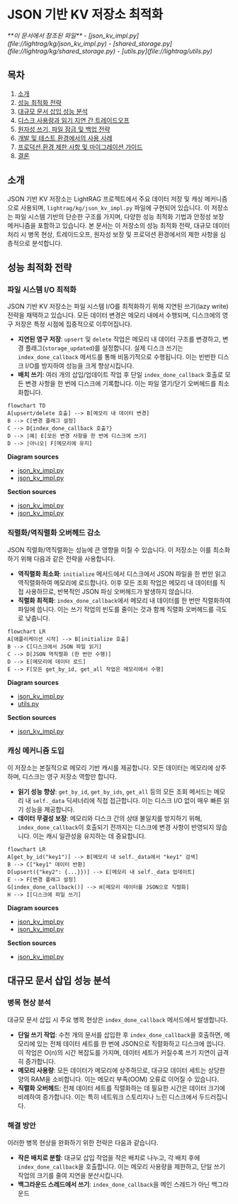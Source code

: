 
# JSON 기반 KV 저장소 최적화

<cite>
**이 문서에서 참조된 파일**  
- [json_kv_impl.py](file://lightrag/kg/json_kv_impl.py)
- [shared_storage.py](file://lightrag/kg/shared_storage.py)
- [utils.py](file://lightrag/utils.py)
</cite>

## 목차
1. [소개](#소개)
2. [성능 최적화 전략](#성능-최적화-전략)
3. [대규모 문서 삽입 성능 분석](#대규모-문서-삽입-성능-분석)
4. [디스크 사용량과 읽기 지연 간 트레이드오프](#디스크-사용량과-읽기-지연-간-트레이드오프)
5. [원자성 쓰기, 파일 잠금 및 백업 전략](#원자성-쓰기-파일-잠금-및-백업-전략)
6. [개발 및 테스트 환경에서의 사용 사례](#개발-및-테스트-환경에서의-사용-사례)
7. [프로덕션 환경 제한 사항 및 마이그레이션 가이드](#프로덕션-환경-제한-사항-및-마이그레이션-가이드)
8. [결론](#결론)

## 소개
JSON 기반 KV 저장소는 LightRAG 프로젝트에서 주요 데이터 저장 및 캐싱 메커니즘으로 사용되며, `lightrag/kg/json_kv_impl.py` 파일에 구현되어 있습니다. 이 저장소는 파일 시스템 기반의 단순한 구조를 가지며, 다양한 성능 최적화 기법과 안정성 보장 메커니즘을 포함하고 있습니다. 본 문서는 이 저장소의 성능 최적화 전략, 대규모 데이터 처리 시 병목 현상, 트레이드오프, 원자성 보장 및 프로덕션 환경에서의 제한 사항을 심층적으로 분석합니다.

## 성능 최적화 전략

### 파일 시스템 I/O 최적화
JSON 기반 KV 저장소는 파일 시스템 I/O를 최적화하기 위해 지연된 쓰기(lazy write) 전략을 채택하고 있습니다. 모든 데이터 변경은 메모리 내에서 수행되며, 디스크에의 영구 저장은 특정 시점에 집중적으로 이루어집니다.

- **지연된 영구 저장**: `upsert` 및 `delete` 작업은 메모리 내 데이터 구조를 변경하고, 변경 플래그(`storage_updated`)를 설정합니다. 실제 디스크 쓰기는 `index_done_callback` 메서드를 통해 비동기적으로 수행됩니다. 이는 빈번한 디스크 I/O를 방지하여 성능을 크게 향상시킵니다.
- **배치 쓰기**: 여러 개의 삽입/업데이트 작업 후 단일 `index_done_callback` 호출로 모든 변경 사항을 한 번에 디스크에 기록합니다. 이는 파일 열기/닫기 오버헤드를 최소화합니다.

```mermaid
flowchart TD
A[upsert/delete 호출] --> B[메모리 내 데이터 변경]
B --> C[변경 플래그 설정]
C --> D{index_done_callback 호출?}
D --> |예| E[모든 변경 사항을 한 번에 디스크에 쓰기]
D --> |아니오| F[메모리에 유지]
```

**Diagram sources**
- [json_kv_impl.py](file://lightrag/kg/json_kv_impl.py#L130-L164)
- [json_kv_impl.py](file://lightrag/kg/json_kv_impl.py#L71-L105)

**Section sources**
- [json_kv_impl.py](file://lightrag/kg/json_kv_impl.py#L130-L164)
- [json_kv_impl.py](file://lightrag/kg/json_kv_impl.py#L71-L105)

### 직렬화/역직렬화 오버헤드 감소
JSON 직렬화/역직렬화는 성능에 큰 영향을 미칠 수 있습니다. 이 저장소는 이를 최소화하기 위해 다음과 같은 전략을 사용합니다.

- **역직렬화 최소화**: `initialize` 메서드에서 디스크에서 JSON 파일을 한 번만 읽고 역직렬화하여 메모리에 로드합니다. 이후 모든 조회 작업은 메모리 내 데이터를 직접 사용하므로, 반복적인 JSON 파싱 오버헤드가 발생하지 않습니다.
- **직렬화 최적화**: `index_done_callback`에서 메모리 내 데이터를 한 번만 직렬화하여 파일에 씁니다. 이는 쓰기 작업의 빈도를 줄이는 것과 함께 직렬화 오버헤드를 극도로 낮춥니다.

```mermaid
flowchart LR
A[애플리케이션 시작] --> B[initialize 호출]
B --> C[디스크에서 JSON 파일 읽기]
C --> D[JSON 역직렬화 (한 번만 수행)]
D --> E[메모리에 데이터 로드]
E --> F[모든 get_by_id, get_all 작업은 메모리에서 수행]
```

**Diagram sources**
- [json_kv_impl.py](file://lightrag/kg/json_kv_impl.py#L44-L73)
- [utils.py](file://lightrag/utils.py#L678-L680)

**Section sources**
- [json_kv_impl.py](file://lightrag/kg/json_kv_impl.py#L44-L73)

### 캐싱 메커니즘 도입
이 저장소는 본질적으로 메모리 기반 캐시를 제공합니다. 모든 데이터는 메모리에 상주하며, 디스크는 영구 저장소 역할만 합니다.

- **읽기 성능 향상**: `get_by_id`, `get_by_ids`, `get_all` 등의 모든 조회 메서드는 메모리 내 `self._data` 딕셔너리에 직접 접근합니다. 이는 디스크 I/O 없이 매우 빠른 읽기 성능을 제공합니다.
- **데이터 무결성 보장**: 메모리와 디스크 간의 상태 불일치를 방지하기 위해, `index_done_callback`이 호출되기 전까지는 디스크에 변경 사항이 반영되지 않습니다. 이는 캐시 일관성을 유지하는 데 중요합니다.

```mermaid
flowchart LR
A[get_by_id("key1")] --> B[메모리 내 self._data에서 "key1" 검색]
B --> C["key1" 데이터 반환]
D[upsert({"key2": {...}})] --> E[메모리 내 self._data 업데이트]
E --> F[변경 플래그 설정]
G[index_done_callback()] --> H[메모리 데이터를 JSON으로 직렬화]
H --> I[디스크에 파일 쓰기]
```

**Diagram sources**
- [json_kv_impl.py](file://lightrag/kg/json_kv_impl.py#L101-L131)
- [json_kv_impl.py](file://lightrag/kg/json_kv_impl.py#L71-L105)

**Section sources**
- [json_kv_impl.py](file://lightrag/kg/json_kv_impl.py#L101-L131)

## 대규모 문서 삽입 성능 분석

### 병목 현상 분석
대규모 문서 삽입 시 주요 병목 현상은 `index_done_callback` 메서드에서 발생합니다.

- **단일 쓰기 작업**: 수천 개의 문서를 삽입한 후 `index_done_callback`을 호출하면, 메모리에 있는 전체 데이터 세트를 한 번에 JSON으로 직렬화하고 디스크에 씁니다. 이 작업은 O(n)의 시간 복잡도를 가지며, 데이터 세트가 커질수록 쓰기 지연이 급격히 증가합니다.
- **메모리 사용량**: 모든 데이터가 메모리에 상주하므로, 대규모 데이터 세트는 상당한 양의 RAM을 소비합니다. 이는 메모리 부족(OOM) 오류로 이어질 수 있습니다.
- **직렬화 오버헤드**: 전체 데이터 세트를 직렬화하는 데 필요한 시간은 데이터 크기에 비례하여 증가합니다. 이는 특히 네트워크 스토리지나 느린 디스크에서 두드러집니다.

### 해결 방안
이러한 병목 현상을 완화하기 위한 전략은 다음과 같습니다.

- **작은 배치로 분할**: 대규모 삽입 작업을 작은 배치로 나누고, 각 배치 후에 `index_done_callback`을 호출합니다. 이는 메모리 사용량을 제한하고, 단일 쓰기 작업의 크기를 줄여 지연을 분산시킵니다.
- **백그라운드 스레드에서 쓰기**: `index_done_callback`을 메인 스레드가 아닌 백그라운드